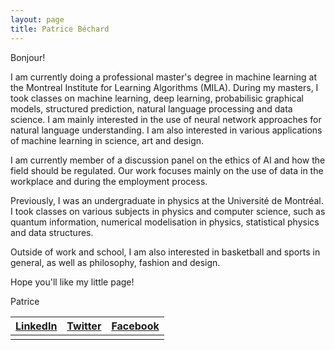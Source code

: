 ```yaml
---
layout: page
title: Patrice Béchard
---
```


Bonjour!

I am currently doing a professional master's degree in machine learning at the Montreal Institute for Learning Algorithms (MILA). During my masters, I took classes on machine learning, deep learning, probabilisic graphical models, structured prediction, natural language processing and data science. I am mainly interested in the use of neural network approaches for natural language understanding. I am also interested in various applications of machine learning in science, art and design.

I am currently member of a discussion panel on the ethics of AI and how the field should be regulated. Our work focuses mainly on the use of data in the workplace and during the employment process.

Previously, I was an undergraduate in physics at the Université de Montréal. I took classes on various subjects in physics and computer science, such as quantum information, numerical modelisation in physics, statistical physics and data structures. 

Outside of work and school, I am also interested in basketball and sports in general, as well as philosophy, fashion and design.

Hope you'll like my little page!

Patrice


|[LinkedIn](https://www.linkedin.com/in/patricebechard/)|[Twitter](https://twitter.com/patricebechard)|[Facebook](https://www.facebook.com/patrice.bechard)|
|:------------------------------------------------------------------------------------------------------:|:-------------------------------------------:|:--------------------------------------------------:|
|                                                                                                        |                                             |                                                    |
